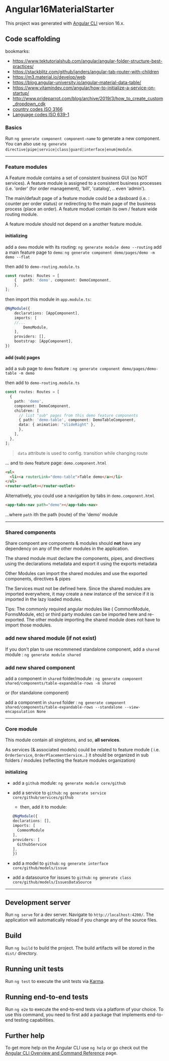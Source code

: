 # Angular16MaterialStarter

This project was generated with [Angular CLI](https://github.com/angular/angular-cli) version 16.x.

## Code scaffolding

bookmarks:

-   https://www.tektutorialshub.com/angular/angular-folder-structure-best-practices/
-   https://stackblitz.com/github/janders/angular-tab-router-with-children
-   https://m3.material.io/develop/web
-   https://blog.angular-university.io/angular-material-data-table/
-   https://www.vitamindev.com/angular/how-to-initialize-a-service-on-startup/
-   http://www.prideparrot.com/blog/archive/2019/3/how_to_create_custom_dropdown_cdk
-   [country codes ISO 3166](https://en.wikipedia.org/wiki/List_of_ISO_3166_country_codes)
-   [Language codes ISO 639-1](https://en.wikipedia.org/wiki/List_of_ISO_639-1_codes)

### Basics

Run `ng generate component component-name` to generate a new component. You can also use `ng generate directive|pipe|service|class|guard|interface|enum|module`.

---

### Feature modules

A Feature module contains a set of consistent business GUI (so NOT services). A feature module is assigned to a consistent business processes (i.e. 'order' (for order management), 'bill', 'catalog', .. even 'admin').

The main/default page of a feature module could be a dasboard (i.e. : counter per order status) or redirecting to the main page of the business process (place an order). A feature moduel contain its own / feature wide routing module.

A feature module should not depend on a another feature module.

#### initializing

add a `demo` module with its routing: `ng generate module demo --routing`
add a main feature page to `demo`: `ng generate component demo/pages/demo -m demo --flat`

then add to `demo-routing.module.ts`

```typescript
const routes: Routes = [
    {   path: 'demo', component: DemoComponent,
    },
];
```

then import this module in `app.module.ts`:

```typescript
@NgModule({
	declarations: [AppComponent],
	imports: [
    //...
		DemoModule,
	],
	providers: [],
	bootstrap: [AppComponent],
})
```

#### add (sub) pages

add a sub page to `demo` feature : `ng generate component demo/pages/demo-table -m demo`

then add to `demo-routing.module.ts`

```typescript
const routes: Routes = [
  {
    path: 'demo',
    component: DemoComponent,
    children: [
      // list "sub" pages from this demo feature components
      { path: 'demo-table', component: DemoTableComponent,
      data: { animation: "slideRight" },
      },
    ],
  },
];
```

> `data` attribute is used to config. transition while changing route

... and to `demo` feature page: `demo.component.html`

```html
<ul>
  <li><a routerLink="demo-table">Table demo</a></li>
</ul>
<router-outlet></router-outlet>
```

Alternatively, you could use a navigation by tabs in `demo.component.html`

```html
<app-tabs-nav path="demo"></app-tabs-nav>
```

...where `path` ith the path (route) of the 'demo' module

---

### Shared components

Share compoent are components & modules should **not** have any dependency on any of the other modules in the application.

The shared module must declare the components, pipes, and directives using the declarations metadata and export it using the exports metadata

Other Modules can import the shared modules and use the exported components, directives & pipes

The Services must not be defined here. Since the shared modules are imported everywhere, it may create a new instance of the service if it is imported in the lazy loaded modules.

Tips: The commonly required angular modules like ( CommonModule, FormsModule, etc) or third party modules can be imported here and re-exported. The other module importing the shared module does not have to import those modules.

### add new shared module (if not exist)

If you don't plan to use recommened standalone component,
add a `shared` module : `ng generate module shared`

### add new shared component

add a component in `shared` folder/module : `ng generate component shared/components/table-expandable-rows -m shared`

or (for standalone component)

add a component in `shared` folder : `ng generate component shared/components/table-expandable-rows --standalone --view-encapsulation None`

---

### Core module

This module contain all singletons, and so, **all services**.

As services (& associated models) could be related to feature module ( i.e. `OrderService`, `OrderPlacementService`...) it should be organized in sub folders / modules (reflecting the feature modules organization)

#### initializing

-   add a `github` module: `ng generate module core/github`
-   add a service to `github`: `ng generate service core/github/services/github`

    -   then, add it to module:

    ```typescript
    @NgModule({
    declarations: [],
    imports: [
      CommonModule
    ],
    providers: [
      GithubService
    ],
    })
    ```

-   add a model to `github`: `ng generate interface core/github/models/issue`
-   add a datasource for issues to `github`: `ng generate class core/github/models/IssuesDataSource`

---

## Development server

Run `ng serve` for a dev server. Navigate to `http://localhost:4200/`. The application will automatically reload if you change any of the source files.

## Build

Run `ng build` to build the project. The build artifacts will be stored in the `dist/` directory.

## Running unit tests

Run `ng test` to execute the unit tests via [Karma](https://karma-runner.github.io).

## Running end-to-end tests

Run `ng e2e` to execute the end-to-end tests via a platform of your choice. To use this command, you need to first add a package that implements end-to-end testing capabilities.

## Further help

To get more help on the Angular CLI use `ng help` or go check out the [Angular CLI Overview and Command Reference](https://angular.io/cli) page.
